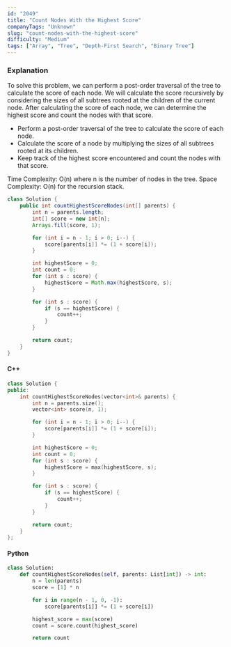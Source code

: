```yaml
---
id: "2049"
title: "Count Nodes With the Highest Score"
companyTags: "Unknown"
slug: "count-nodes-with-the-highest-score"
difficulty: "Medium"
tags: ["Array", "Tree", "Depth-First Search", "Binary Tree"]
---
```


### Explanation
To solve this problem, we can perform a post-order traversal of the tree to calculate the score of each node. We will calculate the score recursively by considering the sizes of all subtrees rooted at the children of the current node. After calculating the score of each node, we can determine the highest score and count the nodes with that score.

- Perform a post-order traversal of the tree to calculate the score of each node.
- Calculate the score of a node by multiplying the sizes of all subtrees rooted at its children.
- Keep track of the highest score encountered and count the nodes with that score.

Time Complexity: O(n) where n is the number of nodes in the tree.
Space Complexity: O(n) for the recursion stack.

```java
class Solution {
    public int countHighestScoreNodes(int[] parents) {
        int n = parents.length;
        int[] score = new int[n];
        Arrays.fill(score, 1);

        for (int i = n - 1; i > 0; i--) {
            score[parents[i]] *= (1 + score[i]);
        }

        int highestScore = 0;
        int count = 0;
        for (int s : score) {
            highestScore = Math.max(highestScore, s);
        }

        for (int s : score) {
            if (s == highestScore) {
                count++;
            }
        }

        return count;
    }
}
```

#### C++
```cpp
class Solution {
public:
    int countHighestScoreNodes(vector<int>& parents) {
        int n = parents.size();
        vector<int> score(n, 1);

        for (int i = n - 1; i > 0; i--) {
            score[parents[i]] *= (1 + score[i]);
        }

        int highestScore = 0;
        int count = 0;
        for (int s : score) {
            highestScore = max(highestScore, s);
        }

        for (int s : score) {
            if (s == highestScore) {
                count++;
            }
        }

        return count;
    }
};
```

#### Python
```python
class Solution:
    def countHighestScoreNodes(self, parents: List[int]) -> int:
        n = len(parents)
        score = [1] * n

        for i in range(n - 1, 0, -1):
            score[parents[i]] *= (1 + score[i])

        highest_score = max(score)
        count = score.count(highest_score)

        return count
```